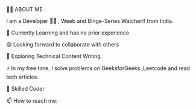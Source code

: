 🧑‍💻 ABOUT ME :

I am a Developer 🧑‍💻 , Weeb and Binge-Series Watcher!! from India.

🔭 Currently Learning and has no prior experience

😄 Looking forward to collaborate with others

🌱 Exploring Technical Content Writing.

⚡ In my free time, I solve problems on GeeksforGeeks ,Leetcode and read tech articles.

🥇 Skilled Coder

📫 How to reach me: 
